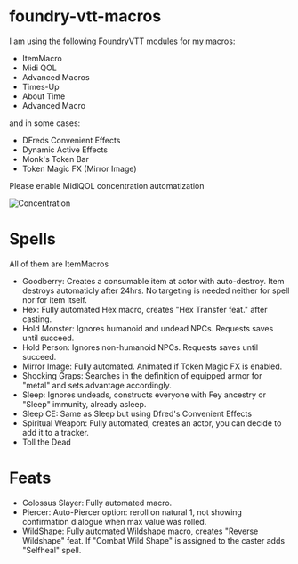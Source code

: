 # foundry-vtt-macros

I am using the following FoundryVTT modules for my macros:

- ItemMacro
- Midi QOL
- Advanced Macros
- Times-Up
- About Time
- Advanced Macro

and in some cases:

- DFreds Convenient Effects
- Dynamic Active Effects
- Monk's Token Bar
- Token Magic FX (Mirror Image)


Please enable MidiQOL concentration automatization

![Concentration](https://user-images.githubusercontent.com/92884040/154339963-8367ebf4-a3b7-48de-94cd-52e5d28dbf8e.png)

# Spells

All of them are ItemMacros

- Goodberry: Creates a consumable item at actor with auto-destroy. Item destroys automaticly after 24hrs. No targeting is needed neither for spell nor for item itself.
- Hex: Fully automated Hex macro, creates "Hex Transfer feat." after casting.  
- Hold Monster: Ignores humanoid and undead NPCs. Requests saves until succeed.
- Hold Person: Ignores non-humanoid NPCs. Requests saves until succeed.
- Mirror Image: Fully automated. Animated if Token Magic FX is enabled.
- Shocking Graps: Searches in the definition of equipped armor for "metal" and sets advantage accordingly.
- Sleep: Ignores undeads, constructs everyone with Fey ancestry or "Sleep" immunity, already asleep.
- Sleep CE: Same as Sleep but using Dfred's Convenient Effects
- Spiritual Weapon: Fully automated, creates an actor, you can decide to add it to a tracker.
- Toll the Dead

# Feats

- Colossus Slayer: Fully automated macro.
- Piercer: Auto-Piercer option: reroll on natural 1, not showing confirmation dialogue when max value was rolled. 
- WildShape: Fully automated Wildshape macro, creates "Reverse Wildshape" feat. If "Combat Wild Shape" is assigned to the caster adds "Selfheal" spell.

